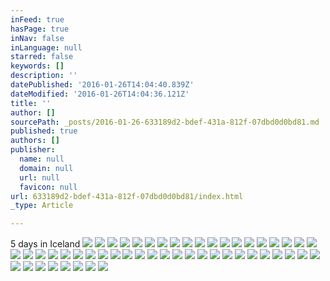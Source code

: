 ```yaml
---
inFeed: true
hasPage: true
inNav: false
inLanguage: null
starred: false
keywords: []
description: ''
datePublished: '2016-01-26T14:04:40.839Z'
dateModified: '2016-01-26T14:04:36.121Z'
title: ''
author: []
sourcePath: _posts/2016-01-26-633189d2-bdef-431a-812f-07dbd0d0bd81.md
published: true
authors: []
publisher:
  name: null
  domain: null
  url: null
  favicon: null
url: 633189d2-bdef-431a-812f-07dbd0d0bd81/index.html
_type: Article

---
```

5 days in Iceland ![](https://the-grid-user-content.s3-us-west-2.amazonaws.com/2c70078c-c0a1-4beb-8483-38a93cbe808f.jpg)
![](https://the-grid-user-content.s3-us-west-2.amazonaws.com/cbd37b2d-9092-4d95-b8df-5909a38b641a.jpg)
![](https://the-grid-user-content.s3-us-west-2.amazonaws.com/77ba0af2-e172-481f-9cbc-d11bd396955a.JPG)
![](https://the-grid-user-content.s3-us-west-2.amazonaws.com/3542b8d5-c5a6-4993-a8ae-3eda76ea84c6.gif)
![](https://the-grid-user-content.s3-us-west-2.amazonaws.com/08a27515-b7d8-4e84-a523-fc161d978ee9.JPG)
![](https://the-grid-user-content.s3-us-west-2.amazonaws.com/a71dd390-7f14-467d-be3d-83c1dd21826c.jpg)
![](https://the-grid-user-content.s3-us-west-2.amazonaws.com/d8242a98-8624-4cef-8f37-f2819f6f7ca4.JPG)
![](https://the-grid-user-content.s3-us-west-2.amazonaws.com/45a65e36-f2c6-4742-a1f9-f460975efd2a.jpg)
![](https://the-grid-user-content.s3-us-west-2.amazonaws.com/83e7e096-d898-411e-b31d-a4b295c9403c.jpg)
![](https://the-grid-user-content.s3-us-west-2.amazonaws.com/85b72b6e-1ce0-4552-a25a-fc5d4ee43a5e.jpg)
![](https://the-grid-user-content.s3-us-west-2.amazonaws.com/3c0a10f2-73ba-49b6-87d4-76e7949f5e74.jpg)
![](https://the-grid-user-content.s3-us-west-2.amazonaws.com/e5dadf5d-6e29-43c0-85d4-317ef886d841.jpg)
![](https://the-grid-user-content.s3-us-west-2.amazonaws.com/dfb7f63a-26c1-4ce8-a866-4575bfbb7553.jpg)
![](https://the-grid-user-content.s3-us-west-2.amazonaws.com/84b01621-dbde-442b-bbf4-223a92a87eff.jpg)
![](https://the-grid-user-content.s3-us-west-2.amazonaws.com/412db28f-ada1-496e-aeac-4d52d6c6607c.jpg)
![](https://the-grid-user-content.s3-us-west-2.amazonaws.com/41da136d-14d0-405b-9f9a-f6b960b44798.jpg)
![](https://the-grid-user-content.s3-us-west-2.amazonaws.com/c5e15ca0-a283-4706-92d4-d4c708ba07a7.jpg)
![](https://the-grid-user-content.s3-us-west-2.amazonaws.com/9d0184f0-f2f8-401d-a4f8-8c5c56c1b7d1.jpg)
![](https://the-grid-user-content.s3-us-west-2.amazonaws.com/fdf62345-3bb9-41af-88f2-65a403b7db56.jpg)
![](https://the-grid-user-content.s3-us-west-2.amazonaws.com/11afa46b-b221-41fd-af3c-53d90fd0259e.jpg)
![](https://the-grid-user-content.s3-us-west-2.amazonaws.com/0bd00967-998b-4eb8-8680-6f8f3f7a9a64.jpg)
![](https://the-grid-user-content.s3-us-west-2.amazonaws.com/3383b0b4-6fbd-4c4a-90c1-9273d756a75c.jpg)
![](https://the-grid-user-content.s3-us-west-2.amazonaws.com/7f0e631c-0de6-4bdf-98e1-1300e6ce7e10.jpg)
![](https://the-grid-user-content.s3-us-west-2.amazonaws.com/50fded82-6f53-4e73-907b-3e1951edf315.jpg)
![](https://the-grid-user-content.s3-us-west-2.amazonaws.com/982d5c39-5e9c-4251-83ba-ba87e1a632ca.jpg)
![](https://the-grid-user-content.s3-us-west-2.amazonaws.com/b9f5bcd5-8ea2-4499-b70d-359b3ced1cad.jpg)
![](https://the-grid-user-content.s3-us-west-2.amazonaws.com/b6452bea-3d96-4bb5-bd5e-a7b684b04dee.jpg)
![](https://the-grid-user-content.s3-us-west-2.amazonaws.com/bb3da017-6d38-43a6-a8a9-51029ed3166b.jpg)
![](https://the-grid-user-content.s3-us-west-2.amazonaws.com/ecc7ae88-b7dd-413c-a058-2b072fa70644.gif)
![](https://the-grid-user-content.s3-us-west-2.amazonaws.com/46507205-4aae-4464-bf9b-0551463d6a17.jpg)
![](https://the-grid-user-content.s3-us-west-2.amazonaws.com/db58d15a-24c9-4619-b9ad-b6fb7ce083f5.jpg)
![](https://the-grid-user-content.s3-us-west-2.amazonaws.com/c3f3f771-57e1-4faf-8ff1-ae6913c6e919.jpg)
![](https://the-grid-user-content.s3-us-west-2.amazonaws.com/a60cfad0-9a49-4ff5-b971-1f297bf19b63.jpg)
![](https://the-grid-user-content.s3-us-west-2.amazonaws.com/479b88f6-44c8-4d8e-a4b4-13f9ece221d1.jpg)
![](https://the-grid-user-content.s3-us-west-2.amazonaws.com/fc6b689f-f284-45c4-8156-0d6a81450c08.jpg)
![](https://the-grid-user-content.s3-us-west-2.amazonaws.com/5613bf05-7de3-4987-908c-1a402be85073.jpg)
![](https://the-grid-user-content.s3-us-west-2.amazonaws.com/8a9ee1de-e592-4067-98f3-676242ea24f0.jpg)
![](https://the-grid-user-content.s3-us-west-2.amazonaws.com/b0ddf795-52a4-4025-8ec9-79220537d987.jpg)
![](https://the-grid-user-content.s3-us-west-2.amazonaws.com/31fdc4b3-5be1-4665-83a0-0fe9b84f7057.jpg)
![](https://the-grid-user-content.s3-us-west-2.amazonaws.com/f36ba48b-6730-4448-ba2e-5638aa1e7117.jpg)
![](https://the-grid-user-content.s3-us-west-2.amazonaws.com/bae7f060-c33a-4969-8f8b-c522f0428c1e.jpg)
![](https://the-grid-user-content.s3-us-west-2.amazonaws.com/03286868-d089-4fbf-993a-d2d147ec888a.jpg)
![](https://the-grid-user-content.s3-us-west-2.amazonaws.com/10e93ed7-295f-49c9-80f0-8a5612c8bd44.jpg)
![](https://the-grid-user-content.s3-us-west-2.amazonaws.com/fa719418-f065-4c85-9d2c-995e4e410799.JPG)
![](https://the-grid-user-content.s3-us-west-2.amazonaws.com/a98b9a1c-2062-44f1-b0b2-7c8844af2f4e.JPG)
![](https://the-grid-user-content.s3-us-west-2.amazonaws.com/72053767-9fef-416d-b171-520ab9d1a7a4.JPG)
![](https://the-grid-user-content.s3-us-west-2.amazonaws.com/f716af82-fe35-47c0-a6c8-245bb19ec2ad.JPG)
![](https://the-grid-user-content.s3-us-west-2.amazonaws.com/1d1b87e4-02dc-43a0-b384-5a56040ee29b.jpg)
![](https://the-grid-user-content.s3-us-west-2.amazonaws.com/8c1fe2b8-cafb-473e-bbee-997b20d78b31.JPG)
![](https://the-grid-user-content.s3-us-west-2.amazonaws.com/e5415200-7f96-49b0-8622-b5828e92c9dd.jpg)
![](https://the-grid-user-content.s3-us-west-2.amazonaws.com/ee4d4f42-d687-450f-98ab-f03ab3173b9a.JPG)
![](https://the-grid-user-content.s3-us-west-2.amazonaws.com/9d1313b9-19a9-4348-837c-024c71d9c0b3.jpg)